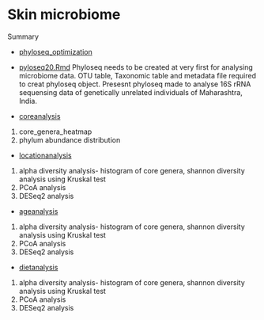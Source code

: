 # Skin microbiome



Summary
* [phyloseq_optimization](phyloseq_optimization.md) 

* [pyloseq20.Rmd](phyloseq20.Rmd)
Phyloseq needs to be created at very first for analysing microbiome data. OTU table, Taxonomic table and metadata file required to creat phyloseq object. Presesnt phyloseq made to analyse 16S rRNA sequensing data of genetically unrelated individuals of Maharashtra, India.

* [coreanalysis](coreanalysis.md)
1. core_genera_heatmap
2. phylum abundance distribution

* [locationanalysis](locationanalysis.md)
1. alpha diversity analysis- histogram of core genera, shannon diversity analysis using Kruskal test
2. PCoA analysis
3. DESeq2 analysis

* [ageanalysis](ageanalysis.md)
1. alpha diversity analysis- histogram of core genera, shannon diversity analysis using Kruskal test
2. PCoA analysis
3. DESeq2 analysis

* [dietanalysis](dietanalysis.md)
1. alpha diversity analysis- histogram of core genera, shannon diversity analysis using Kruskal test
2. PCoA analysis
3. DESeq2 analysis
